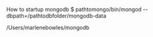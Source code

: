
How to startup mongodb
$ pathtomongo/bin/mongod --dbpath=/pathtodbfolder/mongodb-data

 /Users/marlenebowles/mongodb